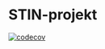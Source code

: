 # STIN-projekt
[![codecov](https://codecov.io/gh/matejhampl/STIN-projekt/branch/main/graph/badge.svg?token=2XTVSJ583M)](https://codecov.io/gh/matejhampl/STIN-projekt)
